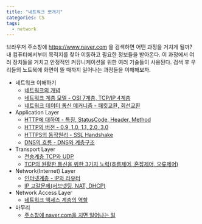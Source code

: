 ```yaml
---
title: "네트워크 뽀개기"
categories: CS
tags:
  - network
---  
```


브라우저 주소창에 https://www.naver.com 을 검색하면 어떤 과정을 거치게 될까? 내 컴퓨터에서부터 목적지를 찾아 이동하고 필요한 정보들을 받아온다. 이 과정에서 여러 장치들을 거치고 안정적인 커뮤니케이션을 위한 여러 기술들이 사용된다. 검색 후 우리들의 노트북에 화면이 뜰 때까지 일어나는 과정들을 이해해보자.

- 네트워크 이해하기  
  - [네트워크의 개념](https://rokwonk.com/cs/%EB%84%A4%ED%8A%B8%EC%9B%8C%ED%81%AC%EC%9D%98-%EA%B0%9C%EB%85%90/)
  - [네트워크 계층 모델 - OSI 7계층, TCP/IP 4계층](https://rokwonk.com/cs/%EB%84%A4%ED%8A%B8%EC%9B%8C%ED%81%AC-%EA%B3%84%EC%B8%B5-%EB%AA%A8%EB%8D%B8/)
  - [네트워크 데이터 통신 메커니즘 - 패킷교환, 회선교환](https://rokwonk.com/cs/%EB%84%A4%ED%8A%B8%EC%9B%8C%ED%81%AC-%ED%9A%8C%EC%84%A0-%ED%8C%A8%ED%82%B7-%EA%B5%90%ED%99%98/)
- Application Layer
  - [HTTP에 대하여 - 특징, StatusCode, Header, Method](https://rokwonk.com/cs/%EB%84%A4%ED%8A%B8%EC%9B%8C%ED%81%AC-HTTP%EC%97%90-%EB%8C%80%ED%95%98%EC%97%AC/)
  - [HTTP의 버전 - 0.9, 1.0, 1.1, 2.0, 3.0](https://rokwonk.com/cs/%EB%84%A4%ED%8A%B8%EC%9B%8C%ED%81%AC-HTTP-%EB%B2%84%EC%A0%84%EB%B3%84-%ED%8A%B9%EC%A7%95/)
  - [HTTPS의 동작원리 - SSL Handshake](https://rokwonk.com/cs/%EB%84%A4%ED%8A%B8%EC%9B%8C%ED%81%AC-HTTPS-%EB%8F%99%EC%9E%91%EC%9B%90%EB%A6%AC/)
  - [DNS의 흐름 - DNS와 계층구조](https://rokwonk.com/cs/%EB%84%A4%ED%8A%B8%EC%9B%8C%ED%81%AC-DNS%EC%9D%98-%ED%9D%90%EB%A6%84/)
- Transport Layer
  - [전송계층 TCP와 UDP](https://rokwonk.com/cs/%EB%84%A4%ED%8A%B8%EC%9B%8C%ED%81%AC-%EC%A0%84%EC%86%A1%EA%B3%84%EC%B8%B5-TCP%EC%99%80-UDP/)
  - [TCP의 원활한 통신을 위한 3가지 노력(흐름제어, 혼잡제어, 오류제어)](https://rokwonk.com/cs/%EB%84%A4%ED%8A%B8%EC%9B%8C%ED%81%AC-TCP%EC%9D%98-%EC%9B%90%ED%99%9C%ED%95%9C-%ED%86%B5%EC%8B%A0%EC%9D%84-%EC%9C%84%ED%95%9C-3%EA%B0%80%EC%A7%80-%EB%85%B8%EB%A0%A5/)
- Network(Internet) Layer
  - [인터넷계층 - IP와 라우터](https://rokwonk.com/cs/%EB%84%A4%ED%8A%B8%EC%9B%8C%ED%81%AC-%EC%9D%B8%ED%84%B0%EB%84%B7-%EA%B3%84%EC%B8%B5-IP-%EB%9D%BC%EC%9A%B0%ED%84%B0/)
  - [IP 고갈문제(서브넷팅, NAT, DHCP)](https://rokwonk.com/cs/%EB%84%A4%ED%8A%B8%EC%9B%8C%ED%81%AC-IP-%EA%B3%A0%EA%B0%88%EB%AC%B8%EC%A0%9C%EC%99%80-%ED%95%B4%EA%B2%B0%EC%B1%85/)
- Network Access Layer
  - [네트워크 액세스 계층의 역할](https://rokwonk.com/cs/%EB%84%A4%ED%8A%B8%EC%9B%8C%ED%81%AC-%EC%95%A1%EC%84%B8%EC%8A%A4-%EA%B3%84%EC%B8%B5%EC%9D%98-%EC%97%AD%ED%95%A0/)
- 마무리
  - [주소창에 naver.com을 치면 일어나는 일]()